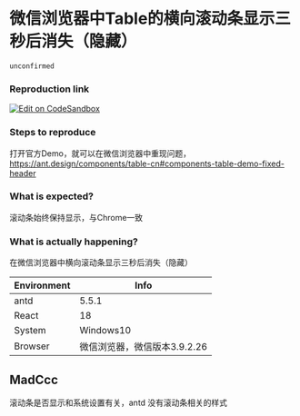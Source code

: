 # 微信浏览器中Table的横向滚动条显示三秒后消失（隐藏）

`unconfirmed`

### Reproduction link

[![Edit on CodeSandbox](https://codesandbox.io/static/img/play-codesandbox.svg)](https://codesandbox.io/s/antd-reproduction-template-forked-jyh2k9)

### Steps to reproduce

打开官方Demo，就可以在微信浏览器中重现问题，https://ant.design/components/table-cn#components-table-demo-fixed-header

### What is expected?

滚动条始终保持显示，与Chrome一致

### What is actually happening?

在微信浏览器中横向滚动条显示三秒后消失（隐藏）

| Environment | Info                         |
| ----------- | ---------------------------- |
| antd        | 5.5.1                        |
| React       | 18                           |
| System      | Windows10                    |
| Browser     | 微信浏览器，微信版本3.9.2.26 |

<!-- generated by ant-design-issue-helper. DO NOT REMOVE -->

## MadCcc

滚动条是否显示和系统设置有关，antd 没有滚动条相关的样式

